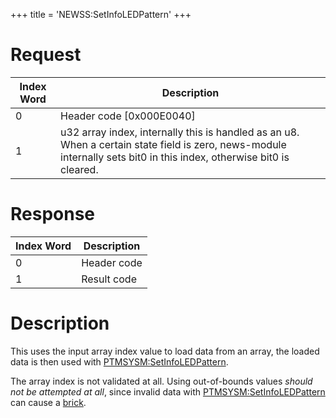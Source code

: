 +++
title = 'NEWSS:SetInfoLEDPattern'
+++

# Request

| Index Word | Description                                                                                                                                                          |
|------------|----------------------------------------------------------------------------------------------------------------------------------------------------------------------|
| 0          | Header code \[0x000E0040\]                                                                                                                                           |
| 1          | u32 array index, internally this is handled as an u8. When a certain state field is zero, news-module internally sets bit0 in this index, otherwise bit0 is cleared. |

# Response

| Index Word | Description |
|------------|-------------|
| 0          | Header code |
| 1          | Result code |

# Description

This uses the input array index value to load data from an array, the
loaded data is then used with
[PTMSYSM:SetInfoLEDPattern](PTMSYSM:SetInfoLEDPattern "wikilink").

The array index is not validated at all. Using out-of-bounds values
*should not be attempted at all*, since invalid data with
[PTMSYSM:SetInfoLEDPattern](PTMSYSM:SetInfoLEDPattern "wikilink") can
cause a [brick](MCU_Services "wikilink").